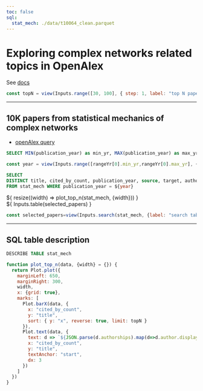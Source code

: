 ```yaml
---
toc: false
sql: 
  stat_mech: ./data/t10064_clean.parquet
---
```



<style>

.hero {
  display: flex;
  flex-direction: column;
  align-items: center;
  align-items: center;
  font-family: var(--sans-serif);
  margin: 4rem 0 8rem;
  text-wrap: balance;
  text-align: center;
}

.hero h1 {
  margin: 2rem 0;
  max-width: none;
  font-size: 14vw;
  font-weight: 900;
  line-height: 1;
  background: linear-gradient(30deg, var(--theme-foreground-focus), currentColor);
  -webkit-background-clip: text;
  -webkit-text-fill-color: transparent;
  background-clip: text;
}

.hero h2 {
  margin: 0;
  max-width: 34em;
  font-size: 20px;
  font-style: initial;
  font-weight: 500;
  line-height: 1.5;
  color: var(--theme-foreground-muted);
}

@media (min-width: 640px) {
  .hero h1 {
    font-size: 90px;
  }
}

</style>

# Exploring complex networks related topics in OpenAlex

See [docs](https://help.openalex.org/how-it-works/topics)

```js
const topN = view(Inputs.range([30, 100], { step: 1, label: "top N papers by citations", value: 30 }))
```

---

## 10K papers from statistical mechanics of complex networks


- [openAlex query](https://openalex.org/works?page=1&filter=primary_topic.id%3At10064)

```sql id=[...rangeYr]
SELECT MIN(publication_year) as min_yr, MAX(publication_year) as max_yr FROM stat_mech
```

```js
const year = view(Inputs.range([rangeYr[0].min_yr,rangeYr[0].max_yr], { step:1, value: 2000 }) )
```

```sql id=stat_mech
SELECT 
DISTINCT title, cited_by_count, publication_year, source, target, authorships
FROM stat_mech WHERE publication_year = ${year}
```

<div>${
    resize((width) => plot_top_n(stat_mech, {width}))
  }</div>
<div class="card" style="padding:0">
  ${
    Inputs.table(selected_papers)
  }
</div>

```js
const selected_papers=view(Inputs.search(stat_mech, {label: "search table"}))
```

---

## SQL table description

```sql
DESCRIBE TABLE stat_mech
```


```js
function plot_top_n(data, {width} = {}) {
  return Plot.plot({
    marginLeft: 650,
    marginRight: 300,
    width,
    x: {grid: true},
    marks: [
      Plot.barX(data, {
        x: "cited_by_count",
        y: "title",
        sort: { y: "x", reverse: true, limit: topN }
      }),
      Plot.text(data, {
        text: d => `${JSON.parse(d.authorships).map(d=>d.author.display_name).join("; ")}`,
        x: "cited_by_count",
        y: "title",
        textAnchor: "start",
        dx: 3
      })
    ]
  })
}
```